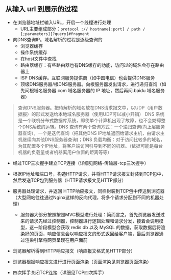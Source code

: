 
##  从输入 url 到展示的过程
* 在浏览器地址栏输入URL，开启一个线程进行处理
  * URL主要组成部分：`protocol :// hostname[:port] / path / [;parameters][?query]#fragment`
* 向DNS查询IP。域名解析的过程是逐级查询的
  * 浏览器缓存
  * 操作系统缓存
  * 在host文件中查找
  * 路由器缓存：有些路由器也有DNS缓存的功能，访问过的域名会存在路由器上
  * ISP DNS缓存。互联网服务提供商（如中国电信）也会提供DNS服务
  * 顶级DNS服务器/根DNS服务器。向根服务器发出请求，进行递归查询（如先问根域名服务器.com 域名服务器的 IP 地址，然后再问.baidu 域名服务器）

>  查询DNS服务器。把待解析的域名放在DNS请求报文中，以UDP（用户数据报）的形式发送给本地域名服务器（使用UDP可以减小开销）
> DNS 系统是一个联机分布式数据库系统，即使单个计算机出现了故障，也不会妨碍整个DNS系统的运转。DNS 查询有两个查询方式：一个递归查询(向上层服务器查询），一个是迭代查询（把其他DNS IP地址返回给请求主机，由请求主机继续向其他DNS服务器查询)；DNS 负载均衡：对于访问比较多的域名，为其配置多个IP地址，将客户端访问引导到不同的机器。（依据可能是每台机器的负载量或者机器离用户位置的距离等等）

* 经过TCP三次握手建立TCP连接（详细见网络-传输层-tcp三次握手）
* 根据IP地址和端口号，构造HTTP请求，并将HTTP请求报文封装到TCP包中，然后发送TCP包到服务器（HTTP请求报文见HTTP部分）
* 服务器处理请求，并返回 HTTP响应报文，同样封装到TCP包中传送到浏览器（大型网站往往通过Nginx这样的反向代理，将多个请求分配到不同的机器处理）
  * 服务器大部分按照按照MVC模型进行处理：简而言之，首先浏览器发送过来的请求先经过控制器，控制器进行逻辑处理和请求分发，接着会调用模型，这一阶段模型会获取 redis db 以及 MySQL 的数据，获取数据后将渲染好的页面，响应信息会以响应报文的形式返回给客户端，最后浏览器通过渲染引擎将网页呈现在用户面前

* 浏览器解析得到HTTP响应报文（响应报文格式见HTTP部分）
* 浏览器根据响应报文进行进行页面渲染（页面渲染见浏览器页面渲染）
* 四次挥手关闭TCP连接（详细见TCP四次挥手）
